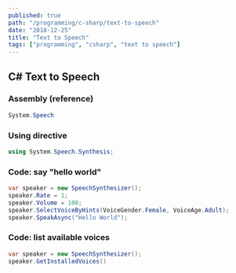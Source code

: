 ```yaml
---
published: true
path: "/programming/c-sharp/text-to-speech"
date: "2018-12-25"
title: "Text to Speech"
tags: ["programming", "csharp", "text to speech"]
---
```


## C# Text to Speech

### Assembly (reference)

```csharp
System.Speech
```

### Using directive

```csharp
using System.Speech.Synthesis;
```

### Code: say "hello world"

```csharp
var speaker = new SpeechSynthesizer();
speaker.Rate = 1;
speaker.Volume = 100;
speaker.SelectVoiceByHints(VoiceGender.Female, VoiceAge.Adult);
speaker.SpeakAsync("Hello World");
```

### Code: list available voices

```csharp
var speaker = new SpeechSynthesizer();
speaker.GetInstalledVoices()
```
